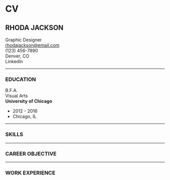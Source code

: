 # CV

## RHODA JACKSON
Graphic Designer  
rhodajackson@email.com  
(123) 456-7890  
Denver, CO  
LinkedIn

---

### EDUCATION
B.F.A.  
Visual Arts  
**University of Chicago**  
* 2012 - 2016  
* Chicago, IL

---

### SKILLS


---

### CAREER OBJECTIVE


---

### WORK EXPERIENCE


